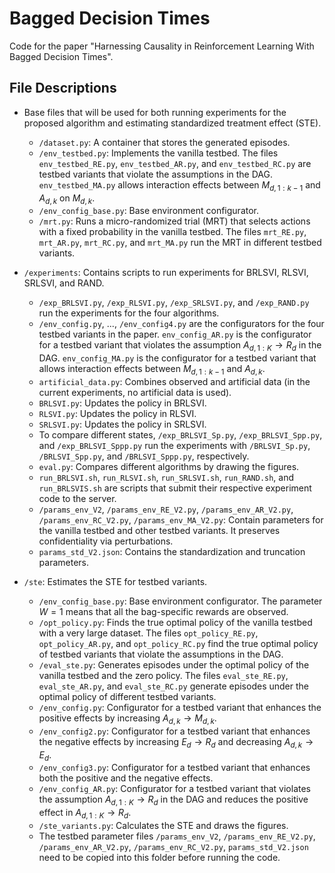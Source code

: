 # Bagged Decision Times

Code for the paper "Harnessing Causality in Reinforcement Learning With Bagged Decision Times".

## File Descriptions

- Base files that will be used for both running experiments for the proposed algorithm and estimating standardized treatment effect (STE).
  - `/dataset.py`: A container that stores the generated episodes.
  - `/env_testbed.py`: Implements the vanilla testbed. The files `env_testbed_RE.py`, `env_testbed_AR.py`, and `env_testbed_RC.py` are testbed variants that violate the assumptions in the DAG. `env_testbed_MA.py` allows interaction effects between $M_{d, 1:k-1}$ and $A_{d, k}$ on $M_{d, k}$.
  - `/env_config_base.py`: Base environment configurator.
  - `/mrt.py`: Runs a micro-randomized trial (MRT) that selects actions with a fixed probability in the vanilla testbed. The files `mrt_RE.py`, `mrt_AR.py`, `mrt_RC.py`, and `mrt_MA.py` run the MRT in different testbed variants.

- `/experiments`: Contains scripts to run experiments for BRLSVI, RLSVI, SRLSVI, and RAND.
  - `/exp_BRLSVI.py`, `/exp_RLSVI.py`, `/exp_SRLSVI.py`, and `/exp_RAND.py` run the experiments for the four algorithms. 
  - `/env_config.py`, ..., `/env_config4.py` are the configurators for the four testbed variants in the paper. `env_config_AR.py` is the configurator for a testbed variant that violates the assumption $A_{d, 1:K} \to R_d$ in the DAG. `env_config_MA.py` is the configurator for a testbed variant that allows interaction effects between $M_{d, 1:k-1}$ and $A_{d, k}$.
  - `artificial_data.py`: Combines observed and artificial data (in the current experiments, no artificial data is used).
  - `BRLSVI.py`: Updates the policy in BRLSVI.
  - `RLSVI.py`: Updates the policy in RLSVI.
  - `SRLSVI.py`: Updates the policy in SRLSVI.
  - To compare different states, `/exp_BRLSVI_Sp.py`, `/exp_BRLSVI_Spp.py`, and `/exp_BRLSVI_Sppp.py` run the experiments with `/BRLSVI_Sp.py`, `/BRLSVI_Spp.py`, and `/BRLSVI_Sppp.py`, respectively.
  - `eval.py`: Compares different algorithms by drawing the figures.
  - `run_BRLSVI.sh`, `run_RLSVI.sh`, `run_SRLSVI.sh`, `run_RAND.sh`, and `run_BRLSVIS.sh` are scripts that submit their respective experiment code to the server.
  - `/params_env_V2`, `/params_env_RE_V2.py`, `/params_env_AR_V2.py`, `/params_env_RC_V2.py`, `/params_env_MA_V2.py`: Contain parameters for the vanilla testbed and other testbed variants. It preserves confidentiality via perturbations.
  - `params_std_V2.json`: Contains the standardization and truncation parameters.

- `/ste`: Estimates the STE for testbed variants.
  - `/env_config_base.py`: Base environment configurator. The parameter $W = 1$ means that all the bag-specific rewards are observed.
  - `/opt_policy.py`: Finds the true optimal policy of the vanilla testbed with a very large dataset. The files `opt_policy_RE.py`, `opt_policy_AR.py`, and `opt_policy_RC.py` find the true optimal policy of testbed variants that violate the assumptions in the DAG.
  - `/eval_ste.py`: Generates episodes under the optimal policy of the vanilla testbed and the zero policy. The files `eval_ste_RE.py`, `eval_ste_AR.py`, and `eval_ste_RC.py` generate episodes under the optimal policy of different testbed variants.
  - `/env_config.py`: Configurator for a testbed variant that enhances the positive effects by increasing $A_{d, k} \to M_{d, k}$.
  - `/env_config2.py`: Configurator for a testbed variant that enhances the negative effects by increasing $E_d \to R_d$ and decreasing $A_{d, k} \to E_d$.
  - `/env_config3.py`: Configurator for a testbed variant that enhances both the positive and the negative effects.
  - `/env_config_AR.py`: Configurator for a testbed variant that violates the assumption $A_{d, 1:K} \to R_d$ in the DAG and reduces the positive effect in $A_{d, 1:K} \to R_d$.
  - `/ste_variants.py`: Calculates the STE and draws the figures.
  - The testbed parameter files `/params_env_V2`, `/params_env_RE_V2.py`, `/params_env_AR_V2.py`, `/params_env_RC_V2.py`, `params_std_V2.json` need to be copied into this folder before running the code.
